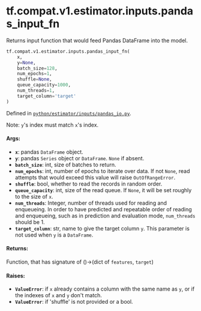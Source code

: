 <div itemscope itemtype="http://developers.google.com/ReferenceObject">
<meta itemprop="name" content="tf.compat.v1.estimator.inputs.pandas_input_fn" />
<meta itemprop="path" content="Stable" />
</div>

# tf.compat.v1.estimator.inputs.pandas_input_fn

Returns input function that would feed Pandas DataFrame into the model.

``` python
tf.compat.v1.estimator.inputs.pandas_input_fn(
    x,
    y=None,
    batch_size=128,
    num_epochs=1,
    shuffle=None,
    queue_capacity=1000,
    num_threads=1,
    target_column='target'
)
```



Defined in [`python/estimator/inputs/pandas_io.py`](https://github.com/tensorflow/estimator/tree/master/tensorflow_estimator/python/estimator/inputs/pandas_io.py).

<!-- Placeholder for "Used in" -->

Note: `y`'s index must match `x`'s index.

#### Args:


* <b>`x`</b>: pandas `DataFrame` object.
* <b>`y`</b>: pandas `Series` object or `DataFrame`. `None` if absent.
* <b>`batch_size`</b>: int, size of batches to return.
* <b>`num_epochs`</b>: int, number of epochs to iterate over data. If not `None`,
  read attempts that would exceed this value will raise `OutOfRangeError`.
* <b>`shuffle`</b>: bool, whether to read the records in random order.
* <b>`queue_capacity`</b>: int, size of the read queue. If `None`, it will be set
  roughly to the size of `x`.
* <b>`num_threads`</b>: Integer, number of threads used for reading and enqueueing. In
  order to have predicted and repeatable order of reading and enqueueing,
  such as in prediction and evaluation mode, `num_threads` should be 1.
* <b>`target_column`</b>: str, name to give the target column `y`. This parameter
  is not used when `y` is a `DataFrame`.


#### Returns:

Function, that has signature of ()->(dict of `features`, `target`)



#### Raises:


* <b>`ValueError`</b>: if `x` already contains a column with the same name as `y`, or
  if the indexes of `x` and `y` don't match.
* <b>`ValueError`</b>: if 'shuffle' is not provided or a bool.